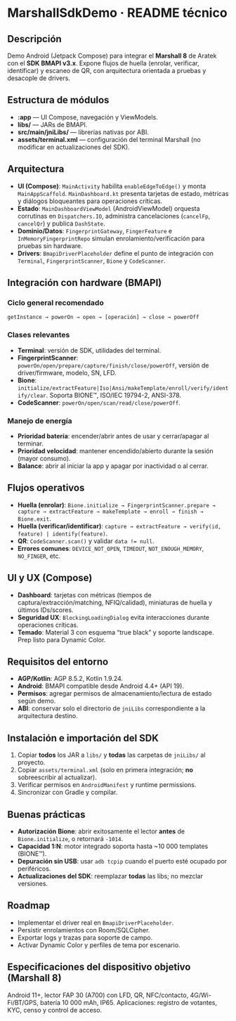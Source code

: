 # MarshallSdkDemo · README técnico

## Descripción
Demo Android (Jetpack Compose) para integrar el **Marshall 8** de Aratek con el **SDK BMAPI v3.x**. Expone flujos de huella (enrolar, verificar, identificar) y escaneo de QR, con arquitectura orientada a pruebas y desacople de drivers.

## Estructura de módulos
- **:app** — UI Compose, navegación y ViewModels.
- **libs/** — JARs de BMAPI.
- **src/main/jniLibs/** — librerías nativas por ABI.
- **assets/terminal.xml** — configuración del terminal Marshall (no modificar en actualizaciones del SDK).

## Arquitectura
- **UI (Compose)**: `MainActivity` habilita `enableEdgeToEdge()` y monta `MainAppScaffold`. `MainDashboard.kt` presenta tarjetas de estado, métricas y diálogos bloqueantes para operaciones críticas.
- **Estado**: `MainDashboardViewModel` (AndroidViewModel) orquesta corrutinas en `Dispatchers.IO`, administra cancelaciones (`cancelFp`, `cancelQr`) y publica `DashState`.
- **Dominio/Datos**: `FingerprintGateway`, `FingerFeature` e `InMemoryFingerprintRepo` simulan enrolamiento/verificación para pruebas sin hardware.
- **Drivers**: `BmapiDriverPlaceholder` define el punto de integración con `Terminal`, `FingerprintScanner`, `Bione` y `CodeScanner`.

## Integración con hardware (BMAPI)
### Ciclo general recomendado
`getInstance → powerOn → open → [operación] → close → powerOff`

### Clases relevantes
- **Terminal**: versión de SDK, utilidades del terminal.
- **FingerprintScanner**: `powerOn/open/prepare/capture/finish/close/powerOff`, versión de driver/firmware, modelo, SN, LFD.
- **Bione**: `initialize/extractFeature|Iso|Ansi/makeTemplate/enroll/verify/identify/clear`. Soporta BIONE™, ISO/IEC 19794-2, ANSI-378.
- **CodeScanner**: `powerOn/open/scan/read/close/powerOff`.

### Manejo de energía
- **Prioridad batería**: encender/abrir antes de usar y cerrar/apagar al terminar.
- **Prioridad velocidad**: mantener encendido/abierto durante la sesión (mayor consumo).
- **Balance**: abrir al iniciar la app y apagar por inactividad o al cerrar.

## Flujos operativos
- **Huella (enrolar)**: `Bione.initialize → FingerprintScanner.prepare → capture → extractFeature → makeTemplate → enroll → finish → Bione.exit`.
- **Huella (verificar/identificar)**: `capture → extractFeature → verify(id, feature) | identify(feature)`.
- **QR**: `CodeScanner.scan()` y validar `data != null`.
- **Errores comunes**: `DEVICE_NOT_OPEN`, `TIMEOUT`, `NOT_ENOUGH_MEMORY`, `NO_FINGER`, etc.

## UI y UX (Compose)
- **Dashboard**: tarjetas con métricas (tiempos de captura/extracción/matching, NFIQ/calidad), miniaturas de huella y últimos IDs/scores.
- **Seguridad UX**: `BlockingLoadingDialog` evita interacciones durante operaciones críticas.
- **Temado**: Material 3 con esquema “true black” y soporte landscape. Prep listo para Dynamic Color.

## Requisitos del entorno
- **AGP/Kotlin**: AGP 8.5.2, Kotlin 1.9.24.
- **Android**: BMAPI compatible desde Android 4.4+ (API 19).
- **Permisos**: agregar permisos de almacenamiento/lectura de estado según demo.
- **ABI**: conservar solo el directorio de `jniLibs` correspondiente a la arquitectura destino.

## Instalación e importación del SDK
1. Copiar **todos** los JAR a `libs/` y **todas** las carpetas de `jniLibs/` al proyecto.  
2. Copiar `assets/terminal.xml` (solo en primera integración; **no** sobreescribir al actualizar).  
3. Verificar permisos en `AndroidManifest` y runtime permissions.  
4. Sincronizar con Gradle y compilar.

## Buenas prácticas
- **Autorización Bione**: abrir exitosamente el lector **antes** de `Bione.initialize`, o retornará `-1014`.
- **Capacidad 1:N**: motor integrado soporta hasta ~10 000 templates (BIONE™).
- **Depuración sin USB**: usar `adb tcpip` cuando el puerto esté ocupado por periféricos.
- **Actualizaciones del SDK**: reemplazar **todas** las libs; no mezclar versiones.

## Roadmap
- Implementar el driver real en `BmapiDriverPlaceholder`.
- Persistir enrolamientos con Room/SQLCipher.
- Exportar logs y trazas para soporte de campo.
- Activar Dynamic Color y perfiles de tema por escenario.

## Especificaciones del dispositivo objetivo (Marshall 8)
Android 11+, lector FAP 30 (A700) con LFD, QR, NFC/contacto, 4G/Wi-Fi/BT/GPS, batería 10 000 mAh, IP65. Aplicaciones: registro de votantes, KYC, censo y control de acceso.
